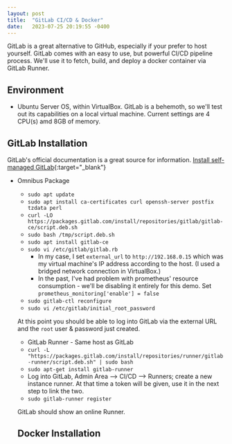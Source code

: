 ```yaml
---
layout: post
title:  "GitLab CI/CD & Docker"
date:   2023-07-25 20:19:55 -0400
---
```


GitLab is a great alternative to GitHub, especially if your prefer to host yourself. GitLab comes with an easy to use, but powerful CI/CD pipeline process. We'll use it to fetch, build, and deploy a docker container via GitLab Runner.


## Environment
- Ubuntu Server OS, within VirtualBox. GitLab is a behemoth, so we'll test out its capabilities on a local virtual machine. Current settings are 4 CPU(s) amd 8GB of memory.


## GitLab Installation
GitLab's official documentation is a great source for information. [Install self-managed GitLab](https://about.gitlab.com/install/){:target="_blank"}

- Omnibus Package
  - `sudo apt update`
  - `sudo apt install ca-certificates curl openssh-server postfix tzdata perl`
  - `curl -LO https://packages.gitlab.com/install/repositories/gitlab/gitlab-ce/script.deb.sh`
  - `sudo bash /tmp/script.deb.sh`
  - `sudo apt install gitlab-ce`
  - `sudo vi /etc/gitlab/gitlab.rb`
    - In my case, I set `external_url` to `http://192.168.0.15` which was my virtual machine's IP address according to the host. (I used a bridged network connection in VirtualBox.)
    - In the past, I've had problem with prometheus' resource consumption - we'll be disabling it entirely for this demo. Set `prometheus_monitoring['enable'] = false`
  - `sudo gitlab-ctl reconfigure`
  - `sudo vi /etc/gitlab/initial_root_password`

  At this point you should be able to log into GitLab via the external URL and the `root` user & password just created.

  - GitLab Runner - Same host as GitLab
  - `curl -L "https://packages.gitlab.com/install/repositories/runner/gitlab-runner/script.deb.sh" | sudo bash`
  - `sudo apt-get install gitlab-runner`
  - Log into GitLab, Admin Area --> CI/CD --> Runners; create a new instance runner. At that time a token will be given, use it in the next step to link the two.
  - `sudo gitlab-runner register`

  GitLab should show an online Runner.


  ## Docker Installation